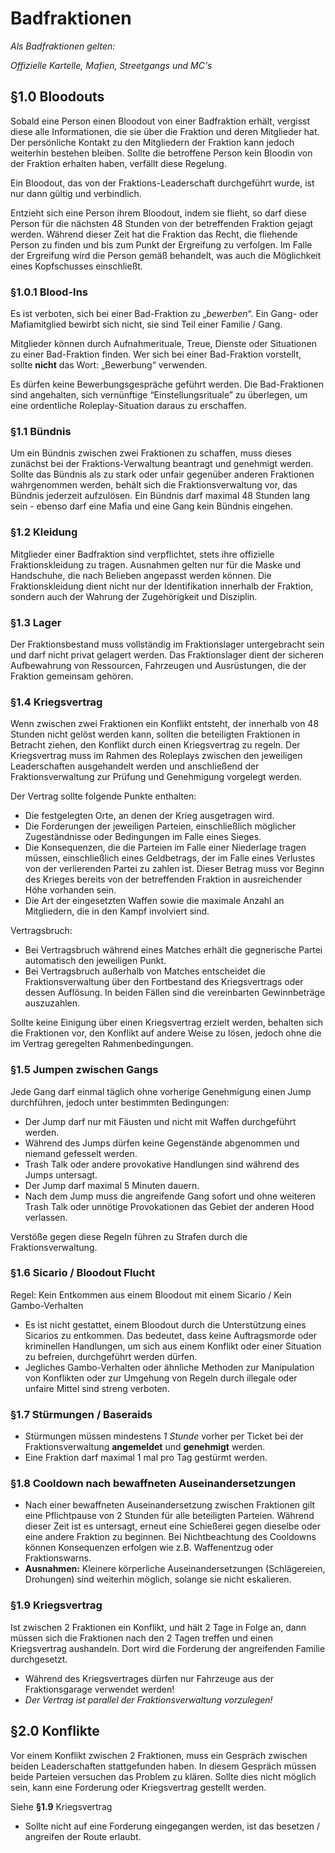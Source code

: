# Badfraktionen

_Als Badfraktionen gelten:_

_Offizielle Kartelle, Mafien, Streetgangs und MC's_


## §1.0 Bloodouts

Sobald eine Person einen Bloodout von einer Badfraktion erhält, vergisst diese alle Informationen, die sie über die Fraktion und deren Mitglieder hat. Der persönliche Kontakt zu den Mitgliedern der Fraktion kann jedoch weiterhin bestehen bleiben. Sollte die betroffene Person kein Bloodin von der Fraktion erhalten haben, verfällt diese Regelung.

Ein Bloodout, das von der Fraktions-Leaderschaft durchgeführt wurde, ist nur dann gültig und verbindlich.

Entzieht sich eine Person ihrem Bloodout, indem sie flieht, so darf diese Person für die nächsten 48 Stunden von der betreffenden Fraktion gejagt werden. Während dieser Zeit hat die Fraktion das Recht, die fliehende Person zu finden und bis zum Punkt der Ergreifung zu verfolgen. Im Falle der Ergreifung wird die Person gemäß behandelt, was auch die Möglichkeit eines Kopfschusses einschließt.


### §1.0.1 Blood-Ins

Es ist verboten, sich bei einer Bad-Fraktion zu „_bewerben_“. Ein Gang- oder Mafiamitglied bewirbt sich nicht, sie sind Teil einer Familie / Gang.

Mitglieder können durch Aufnahmerituale, Treue, Dienste oder Situationen zu einer Bad-Fraktion finden. Wer sich bei einer Bad-Fraktion vorstellt, sollte **nicht** das Wort: „Bewerbung“ verwenden.

Es dürfen keine Bewerbungsgespräche geführt werden. Die Bad-Fraktionen sind angehalten, sich vernünftige “Einstellungsrituale” zu überlegen, um eine ordentliche Roleplay-Situation daraus zu erschaffen.


### §1.1 Bündnis

Um ein Bündnis zwischen zwei Fraktionen zu schaffen, muss dieses zunächst bei der Fraktions-Verwaltung beantragt und genehmigt werden. Sollte das Bündnis als zu stark oder unfair gegenüber anderen Fraktionen wahrgenommen werden, behält sich die Fraktionsverwaltung vor, das Bündnis jederzeit aufzulösen. Ein Bündnis darf maximal 48 Stunden lang sein - ebenso darf eine Mafia und eine Gang kein Bündnis eingehen.


### §1.2 Kleidung

Mitglieder einer Badfraktion sind verpflichtet, stets ihre offizielle Fraktionskleidung zu tragen. Ausnahmen gelten nur für die Maske und Handschuhe, die nach Belieben angepasst werden können. Die Fraktionskleidung dient nicht nur der Identifikation innerhalb der Fraktion, sondern auch der Wahrung der Zugehörigkeit und Disziplin.


### §1.3 Lager

Der Fraktionsbestand muss vollständig im Fraktionslager untergebracht sein und darf nicht privat gelagert werden. Das Fraktionslager dient der sicheren Aufbewahrung von Ressourcen, Fahrzeugen und Ausrüstungen, die der Fraktion gemeinsam gehören.


### §1.4 Kriegsvertrag

Wenn zwischen zwei Fraktionen ein Konflikt entsteht, der innerhalb von 48 Stunden nicht gelöst werden kann, sollten die beteiligten Fraktionen in Betracht ziehen, den Konflikt durch einen Kriegsvertrag zu regeln. Der Kriegsvertrag muss im Rahmen des Roleplays zwischen den jeweiligen Leaderschaften ausgehandelt werden und anschließend der Fraktionsverwaltung zur Prüfung und Genehmigung vorgelegt werden.

Der Vertrag sollte folgende Punkte enthalten:

* Die festgelegten Orte, an denen der Krieg ausgetragen wird.
* Die Forderungen der jeweiligen Parteien, einschließlich möglicher Zugeständnisse oder Bedingungen im Falle eines Sieges.
* Die Konsequenzen, die die Parteien im Falle einer Niederlage tragen müssen, einschließlich eines Geldbetrags, der im Falle eines Verlustes von der verlierenden Partei zu zahlen ist. Dieser Betrag muss vor Beginn des Krieges bereits von der betreffenden Fraktion in ausreichender Höhe vorhanden sein.
* Die Art der eingesetzten Waffen sowie die maximale Anzahl an Mitgliedern, die in den Kampf involviert sind.

Vertragsbruch:

* Bei Vertragsbruch während eines Matches erhält die gegnerische Partei automatisch den jeweiligen Punkt.
* Bei Vertragsbruch außerhalb von Matches entscheidet die Fraktionsverwaltung über den Fortbestand des Kriegsvertrags oder dessen Auflösung. In beiden Fällen sind die vereinbarten Gewinnbeträge auszuzahlen.

Sollte keine Einigung über einen Kriegsvertrag erzielt werden, behalten sich die Fraktionen vor, den Konflikt auf andere Weise zu lösen, jedoch ohne die im Vertrag geregelten Rahmenbedingungen.


### §1.5 Jumpen zwischen Gangs

Jede Gang darf einmal täglich ohne vorherige Genehmigung einen Jump durchführen, jedoch unter bestimmten Bedingungen:

* Der Jump darf nur mit Fäusten und nicht mit Waffen durchgeführt werden.
* Während des Jumps dürfen keine Gegenstände abgenommen und niemand gefesselt werden.
* Trash Talk oder andere provokative Handlungen sind während des Jumps untersagt.
* Der Jump darf maximal 5 Minuten dauern.
* Nach dem Jump muss die angreifende Gang sofort und ohne weiteren Trash Talk oder unnötige Provokationen das Gebiet der anderen Hood verlassen.

Verstöße gegen diese Regeln führen zu Strafen durch die Fraktionsverwaltung.


### §1.6 Sicario / Bloodout Flucht

Regel: Kein Entkommen aus einem Bloodout mit einem Sicario / Kein Gambo-Verhalten

* Es ist nicht gestattet, einem Bloodout durch die Unterstützung eines Sicarios zu entkommen. Das bedeutet, dass keine Auftragsmorde oder kriminellen Handlungen, um sich aus einem Konflikt oder einer Situation zu befreien, durchgeführt werden dürfen.
* Jegliches Gambo-Verhalten oder ähnliche Methoden zur Manipulation von Konflikten oder zur Umgehung von Regeln durch illegale oder unfaire Mittel sind streng verboten.


### §1.7 Stürmungen / Baseraids

* Stürmungen müssen mindestens _1 Stunde_ vorher per Ticket bei der Fraktionsverwaltung **angemeldet** und **genehmigt** werden.
* Eine Fraktion darf maximal 1 mal pro Tag gestürmt werden.


### §1.8 Cooldown nach bewaffneten Auseinandersetzungen

* Nach einer bewaffneten Auseinandersetzung zwischen Fraktionen gilt eine Pflichtpause von 2 Stunden für alle beteiligten Parteien. Während dieser Zeit ist es untersagt, erneut eine Schießerei gegen dieselbe oder eine andere Fraktion zu beginnen. Bei Nichtbeachtung des Cooldowns können Konsequenzen erfolgen wie z.B. Waffenentzug oder Fraktionswarns.
* **Ausnahmen:** Kleinere körperliche Auseinandersetzungen (Schlägereien, Drohungen) sind weiterhin möglich, solange sie nicht eskalieren.


### §1.9 Kriegsvertrag

Ist zwischen 2 Fraktionen ein Konflikt, und hält 2 Tage in Folge an, dann müssen sich die Fraktionen nach den 2 Tagen treffen und einen Kriegsvertrag aushandeln. Dort wird die Forderung der angreifenden Familie durchgesetzt.

* Während des Kriegsvertrages dürfen nur Fahrzeuge aus der Fraktionsgarage verwendet werden!
* _Der Vertrag ist parallel der Fraktionsverwaltung vorzulegen!_

## §2.0 Konflikte
Vor einem Konflikt zwischen 2 Fraktionen, muss ein Gespräch zwischen beiden Leaderschaften stattgefunden haben. In diesem Gespräch müssen beide Parteien versuchen das Problem zu klären. Sollte dies nicht möglich sein, kann eine Forderung oder Kriegsvertrag gestellt werden.

Siehe **§1.9** Kriegsvertrag

* Sollte nicht auf eine Forderung eingegangen werden, ist das besetzen / angreifen der Route erlaubt.
